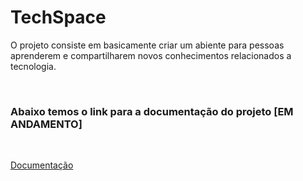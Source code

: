 <h1> TechSpace </h1>

<p>
    O projeto consiste em basicamente criar um abiente para pessoas aprenderem e compartilharem
    novos conhecimentos relacionados a tecnologia.
</p>

<br>

<h3> Abaixo temos o link para a documentação do projeto [EM ANDAMENTO] </h3>

<br>

<a href='https://www.notion.so/PI-Projeto-Integrador-9d813bc1d86d463fbab265bb3f61ae53'> Documentação </a>